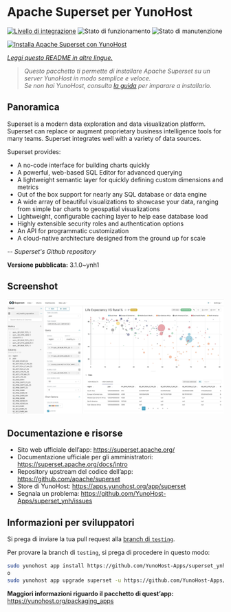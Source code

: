 <!--
N.B.: Questo README è stato automaticamente generato da <https://github.com/YunoHost/apps/tree/master/tools/readme_generator>
NON DEVE essere modificato manualmente.
-->

# Apache Superset per YunoHost

[![Livello di integrazione](https://dash.yunohost.org/integration/superset.svg)](https://dash.yunohost.org/appci/app/superset) ![Stato di funzionamento](https://ci-apps.yunohost.org/ci/badges/superset.status.svg) ![Stato di manutenzione](https://ci-apps.yunohost.org/ci/badges/superset.maintain.svg)

[![Installa Apache Superset con YunoHost](https://install-app.yunohost.org/install-with-yunohost.svg)](https://install-app.yunohost.org/?app=superset)

*[Leggi questo README in altre lingue.](./ALL_README.md)*

> *Questo pacchetto ti permette di installare Apache Superset su un server YunoHost in modo semplice e veloce.*  
> *Se non hai YunoHost, consulta [la guida](https://yunohost.org/install) per imparare a installarlo.*

## Panoramica

Superset is a modern data exploration and data visualization platform. Superset can replace or augment proprietary business intelligence tools for many teams. Superset integrates well with a variety of data sources.

Superset provides:

- A no-code interface for building charts quickly
- A powerful, web-based SQL Editor for advanced querying
- A lightweight semantic layer for quickly defining custom dimensions and metrics
- Out of the box support for nearly any SQL database or data engine
- A wide array of beautiful visualizations to showcase your data, ranging from simple bar charts to geospatial visualizations
- Lightweight, configurable caching layer to help ease database load
- Highly extensible security roles and authentication options
- An API for programmatic customization
- A cloud-native architecture designed from the ground up for scale

*-- Superset's Github repository*


**Versione pubblicata:** 3.1.0~ynh1

## Screenshot

![Screenshot di Apache Superset](./doc/screenshots/explore.jpg)

## Documentazione e risorse

- Sito web ufficiale dell’app: <https://superset.apache.org/>
- Documentazione ufficiale per gli amministratori: <https://superset.apache.org/docs/intro>
- Repository upstream del codice dell’app: <https://github.com/apache/superset>
- Store di YunoHost: <https://apps.yunohost.org/app/superset>
- Segnala un problema: <https://github.com/YunoHost-Apps/superset_ynh/issues>

## Informazioni per sviluppatori

Si prega di inviare la tua pull request alla [branch di `testing`](https://github.com/YunoHost-Apps/superset_ynh/tree/testing).

Per provare la branch di `testing`, si prega di procedere in questo modo:

```bash
sudo yunohost app install https://github.com/YunoHost-Apps/superset_ynh/tree/testing --debug
o
sudo yunohost app upgrade superset -u https://github.com/YunoHost-Apps/superset_ynh/tree/testing --debug
```

**Maggiori informazioni riguardo il pacchetto di quest’app:** <https://yunohost.org/packaging_apps>
